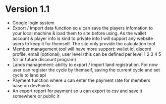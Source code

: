 # Version 1.1
- Google login system
- Export / Import data function so u can save the players infomation to your local machine & load them to site before using. As the wallet account & player info is kind to private info I will support any website users to keep it for themself. The site only provide the calculation tool
- Member management tool will have more support: wallet id, discord profile, email (optional), user level (this can be defined per level 1 2 3 4 5 for ur future discount program)
- Lands management: ability to export / import land registration. For now user can register the cycle by themself, saving the current cycle and set cycle to land api
- Payment function where u can enter the payment rate for members base on devPoints
- An export report for payment so u can export to csv and save it somewhere or public it